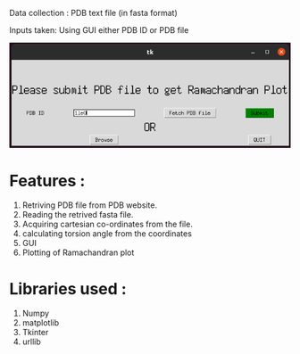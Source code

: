 Data  collection : PDB text file (in fasta format) 

Inputs taken: Using GUI either PDB ID or PDB file

![gui](https://github.com/rohitmodee/GUI_to_fetch_pdb_plot_ramachandran/blob/main/rama_gui.png?raw=true)

# Features :
1. Retriving PDB file from PDB website.
2. Reading the retrived fasta file.
3. Acquiring cartesian co-ordinates from the file.
4. calculating torsion angle from the coordinates
5. GUI
6. Plotting of Ramachandran plot

# Libraries used :
1. Numpy
2. matplotlib
3. Tkinter
4. urllib